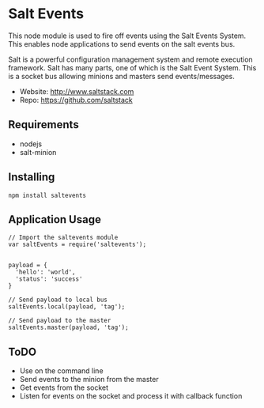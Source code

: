 


Salt Events
===========

This node module is used to fire off events using the Salt Events System. This enables node applications to send events on the salt events bus.

Salt is a powerful configuration management system and remote execution framework. Salt has many parts, one of which is the Salt Event System. This is a socket bus allowing minions and masters send events/messages.

   * Website: http://www.saltstack.com
   * Repo: https://github.com/saltstack



Requirements
-----------

   * nodejs
   * salt-minion




Installing
-----------

    npm install saltevents



Application Usage
-----------


    // Import the saltevents module
    var saltEvents = require('saltevents');


    payload = {
      'hello': 'world',
      'status': 'success'
    }

    // Send payload to local bus
    saltEvents.local(payload, 'tag');

    // Send payload to the master
    saltEvents.master(payload, 'tag');



ToDO
----

   * Use on the command line
   * Send events to the minion from the master
   * Get events from the socket
   * Listen for events on the socket and process it with callback function